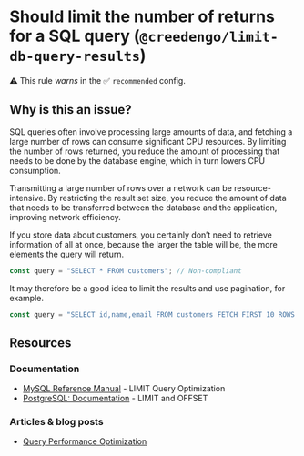# Should limit the number of returns for a SQL query (`@creedengo/limit-db-query-results`)

⚠️ This rule _warns_ in the ✅ `recommended` config.

<!-- end auto-generated rule header -->

## Why is this an issue?

SQL queries often involve processing large amounts of data, and fetching a large number of rows can consume significant
CPU resources.
By limiting the number of rows returned, you reduce the amount of processing that needs to be done by the database
engine, which in turn lowers CPU consumption.

Transmitting a large number of rows over a network can be resource-intensive.
By restricting the result set size, you reduce the amount of data that needs to be transferred between the database and
the application, improving network efficiency.

If you store data about customers, you certainly don’t need to retrieve information of all at once, because the larger
the table will be, the more elements the query will return.

```js
const query = "SELECT * FROM customers"; // Non-compliant
```

It may therefore be a good idea to limit the results and use pagination, for example.

```js
const query = "SELECT id,name,email FROM customers FETCH FIRST 10 ROWS ONLY"; // Compliant
```

## Resources

### Documentation

- [MySQL Reference Manual](https://dev.mysql.com/doc/refman/8.0/en/limit-optimization.html) - LIMIT Query Optimization
- [PostgreSQL: Documentation](https://www.postgresql.org/docs/current/queries-limit.html) - LIMIT and OFFSET

### Articles & blog posts

- [Query Performance Optimization](https://www.oreilly.com/library/view/high-performance-mysql/9780596101718/ch04.html)

